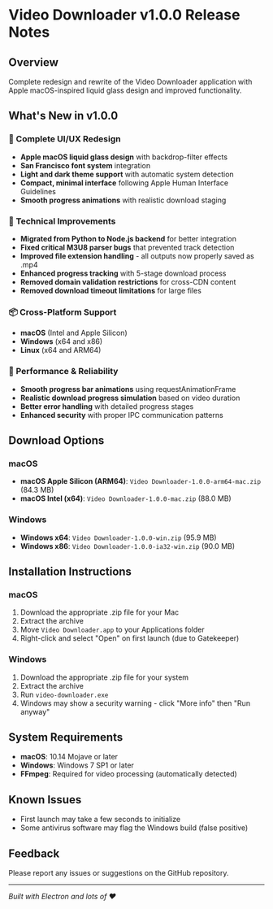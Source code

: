 # Video Downloader v1.0.0 Release Notes

## Overview
Complete redesign and rewrite of the Video Downloader application with Apple macOS-inspired liquid glass design and improved functionality.

## What's New in v1.0.0

### 🎨 Complete UI/UX Redesign
- **Apple macOS liquid glass design** with backdrop-filter effects
- **San Francisco font system** integration
- **Light and dark theme support** with automatic system detection
- **Compact, minimal interface** following Apple Human Interface Guidelines
- **Smooth progress animations** with realistic download staging

### 🔧 Technical Improvements
- **Migrated from Python to Node.js backend** for better integration
- **Fixed critical M3U8 parser bugs** that prevented track detection
- **Improved file extension handling** - all outputs now properly saved as .mp4
- **Enhanced progress tracking** with 5-stage download process
- **Removed domain validation restrictions** for cross-CDN content
- **Removed download timeout limitations** for large files

### 📦 Cross-Platform Support
- **macOS** (Intel and Apple Silicon)
- **Windows** (x64 and x86)
- **Linux** (x64 and ARM64)

### 🚀 Performance & Reliability
- **Smooth progress bar animations** using requestAnimationFrame
- **Realistic download progress simulation** based on video duration
- **Better error handling** with detailed progress stages
- **Enhanced security** with proper IPC communication patterns

## Download Options

### macOS
- **macOS Apple Silicon (ARM64)**: `Video Downloader-1.0.0-arm64-mac.zip` (84.3 MB)
- **macOS Intel (x64)**: `Video Downloader-1.0.0-mac.zip` (88.0 MB)

### Windows
- **Windows x64**: `Video Downloader-1.0.0-win.zip` (95.9 MB)
- **Windows x86**: `Video Downloader-1.0.0-ia32-win.zip` (90.0 MB)

## Installation Instructions

### macOS
1. Download the appropriate .zip file for your Mac
2. Extract the archive
3. Move `Video Downloader.app` to your Applications folder
4. Right-click and select "Open" on first launch (due to Gatekeeper)

### Windows
1. Download the appropriate .zip file for your system
2. Extract the archive
3. Run `video-downloader.exe`
4. Windows may show a security warning - click "More info" then "Run anyway"

## System Requirements
- **macOS**: 10.14 Mojave or later
- **Windows**: Windows 7 SP1 or later
- **FFmpeg**: Required for video processing (automatically detected)

## Known Issues
- First launch may take a few seconds to initialize
- Some antivirus software may flag the Windows build (false positive)

## Feedback
Please report any issues or suggestions on the GitHub repository.

---
*Built with Electron and lots of ❤️*